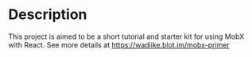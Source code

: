 # Description
This project is aimed to be a short tutorial and starter kit for using MobX with React. See more details at https://wadiike.blot.im/mobx-primer
